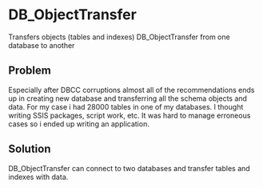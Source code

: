# DB_ObjectTransfer
Transfers objects (tables and indexes) DB_ObjectTransfer from one database to another

## Problem 
Especially after DBCC corruptions almost all of the recommendations ends up in creating new database and transferring all the schema objects 
and data. For my case i had 28000 tables in one of my databases. I thought writing SSIS packages, script work, etc. It was hard to manage erroneous
cases so i ended up writing an application. 

## Solution
DB_ObjectTransfer can connect to two databases and transfer tables and indexes with data. 